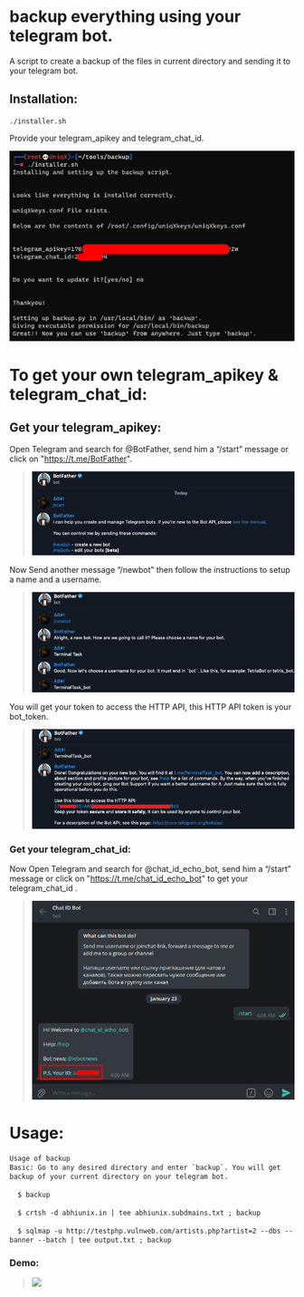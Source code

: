 # backup everything using your telegram bot.


A script to create a backup of the files in current directory and sending it to your telegram bot.

## Installation:
```
./installer.sh
```
Provide your telegram_apikey and telegram_chat_id.
 
 ![](https://raw.githubusercontent.com/abhiunix/images/main/1.png)


# To get your own telegram_apikey & telegram_chat_id:

## Get your telegram_apikey:

Open Telegram and search for @BotFather, send him a “/start” message or click on "https://t.me/BotFather".
> ![](https://raw.githubusercontent.com/abhiunix/notify/master/Supporting_Material/step1.png)


Now Send another message “/newbot” then follow the instructions to setup a name and a username.
> ![](https://raw.githubusercontent.com/abhiunix/notify/master/Supporting_Material/step2.png)



You will get your token to access the HTTP API, this HTTP API token is your bot_token.
> ![](https://raw.githubusercontent.com/abhiunix/notify/master/Supporting_Material/step3.png)

### Get your telegram_chat_id:

Now Open Telegram and search for @chat_id_echo_bot, send him a “/start” message or click on "https://t.me/chat_id_echo_bot" to get your telegram_chat_id .
> ![](https://raw.githubusercontent.com/abhiunix/images/main/2.png)


# Usage:
```
Usage of backup
Basic: Go to any desired directory and enter `backup`. You will get backup of your current directory on your telegram bot.
  
  $ backup

  $ crtsh -d abhiunix.in | tee abhiunix.subdmains.txt ; backup

  $ sqlmap -u http://testphp.vulnweb.com/artists.php?artist=2 --dbs --banner --batch | tee output.txt ; backup
```

### Demo:


> ![](https://raw.githubusercontent.com/abhiunix/images/master/usage.gif)


